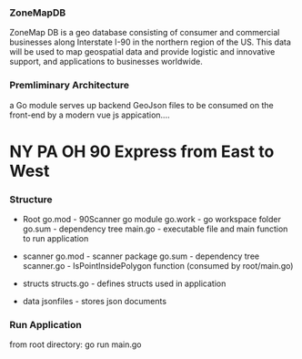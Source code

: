 ### ZoneMapDB
ZoneMap DB is a geo database consisting of consumer and commercial businesses along Interstate I-90 in the northern region of the US.
This data will be used to map geospatial data and provide logistic and innovative support, and applications to businesses worldwide.


### Premliminary Architecture
a Go module serves up backend GeoJson files to be consumed on the front-end by a modern vue js appication....

# NY  PA  OH  90 Express from East to West  

### Structure

- Root
    go.mod - 90Scanner go module
    go.work - go workspace folder
    go.sum - dependency tree
    main.go - executable file and main function to run application

- scanner
    go.mod - scanner package
    go.sum - dependency tree
    scanner.go - IsPointInsidePolygon function (consumed by root/main.go)

- structs
    structs.go - defines structs used in application

- data
    jsonfiles - stores json documents


### Run Application
from root directory:
go run main.go
